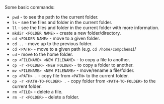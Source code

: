 Some basic commands: 
- `pwd` - to see the path to the current folder.
- `ls` - see the files and folder in the current folder.
- `ll` - see the files and folder in the current folder with more information.
- `mkdir <FOLDER NAME>` - create a new folder/directory.
- `cd <FOLDER NAME>` - move to a given folder.
- `cd ..` - move up to the previous folder.
- `cd <PATH>` - move to a given path (e.g. `cd /home/compchem1`)/
- `cd` - move to the home folder.
- `cp <FILENAME> <NEW FILENAME>` - to copy a file to another.
- `cp -r <FOLDER> <NEW FOLDER>` - to copy a folder to another.
- `mv <FILENAME> <NEW FILENAME>` - move/rename a file/folder.
- `cp <PATH> .` - copy file from `<PATH>` to the current folder.
- `cp -r <PATH-TO-FOLDER> .` - copy folder from `<PATH-TO-FOLDER>` to the current folder.
- `rm <FILE>` - delete a file.
- `rm -r <FOLDER>` - delete a folder.
